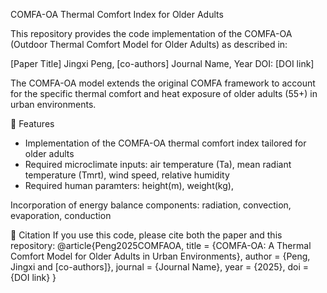 COMFA-OA Thermal Comfort Index for Older Adults

This repository provides the code implementation of the COMFA-OA (Outdoor Thermal Comfort Model for Older Adults) as described in:

[Paper Title]
Jingxi Peng, [co-authors]
Journal Name, Year
DOI: [DOI link]

The COMFA-OA model extends the original COMFA framework to account for the specific thermal comfort and heat exposure of older adults (55+) in urban environments.

🔧 Features

- Implementation of the COMFA-OA thermal comfort index tailored for older adults
- Required microclimate inputs: air temperature (Ta), mean radiant temperature (Tmrt), wind speed, relative humidity
- Required human paramters: height(m), weight(kg),

Incorporation of energy balance components: radiation, convection, evaporation, conduction

🙌 Citation
If you use this code, please cite both the paper and this repository:
@article{Peng2025COMFAOA,
  title   = {COMFA-OA: A Thermal Comfort Model for Older Adults in Urban Environments},
  author  = {Peng, Jingxi and [co-authors]},
  journal = {Journal Name},
  year    = {2025},
  doi     = {DOI link}
}


